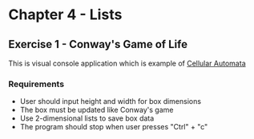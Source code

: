 # Chapter 4 - Lists

## Exercise 1 - Conway's Game of Life

This is visual console application which is example of [Cellular Automata](https://en.wikipedia.org/wiki/Cellular_automaton)

### Requirements
- User should input height and width for box dimensions
- The box must be updated like Conway's game
- Use 2-dimensional lists to save box data
- The program should stop when user presses "Ctrl" + "c"